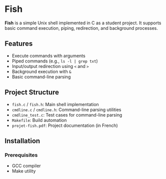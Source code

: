# Fish

**Fish** is a simple Unix shell implemented in C as a student project. It supports basic command execution, piping, redirection, and background processes.

## Features

- Execute commands with arguments  
- Piped commands (e.g., `ls -l | grep txt`)  
- Input/output redirection using `<` and `>`  
- Background execution with `&`  
- Basic command-line parsing

## Project Structure

- `fish.c` / `fish.h`: Main shell implementation  
- `cmdline.c` / `cmdline.h`: Command-line parsing utilities  
- `cmdline_test.c`: Test cases for command-line parsing  
- `Makefile`: Build automation  
- `projet-fish.pdf`: Project documentation (in French)

## Installation

### Prerequisites

- GCC compiler  
- Make utility
